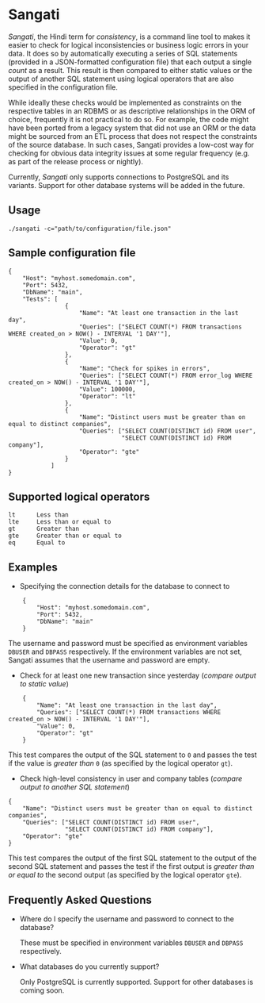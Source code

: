 # Sangati

*Sangati*, the Hindi term for *consistency*, is a command line tool to makes it easier to check for logical inconsistencies or business logic errors in your data. It does so by automatically executing a series of SQL statements (provided in a JSON-formatted configuration file) that each output a single _count_ as a result. This result is then compared to either static values or the output of another SQL statement using logical operators that are also specified in the configuration file. 

While ideally these checks would be implemented as constraints on the respective tables in an RDBMS or as descriptive relationships in the ORM of choice, frequently it is not practical to do so. For example, the code might have been ported from a legacy system that did not use an ORM or the data might be sourced from an ETL process that does not respect the constraints of the source database. In such cases, Sangati provides a low-cost way for checking for obvious data integrity issues at some regular frequency (e.g. as part of the release process or nightly).

Currently, *Sangati* only supports connections to PostgreSQL and its variants. Support for other database systems will be added in the future.

## Usage

```
./sangati -c="path/to/configuration/file.json"
```

## Sample configuration file

```
{
	"Host": "myhost.somedomain.com",
	"Port": 5432,
	"DbName": "main",
	"Tests": [
				{
					"Name": "At least one transaction in the last day",
					"Queries": ["SELECT COUNT(*) FROM transactions WHERE created_on > NOW() - INTERVAL '1 DAY'"],
					"Value": 0,
					"Operator": "gt"
				},
				{
					"Name": "Check for spikes in errors",
					"Queries": ["SELECT COUNT(*) FROM error_log WHERE created_on > NOW() - INTERVAL '1 DAY'"],
					"Value": 100000,
					"Operator": "lt"
				},
				{
					"Name": "Distinct users must be greater than on equal to distinct companies",
					"Queries": ["SELECT COUNT(DISTINCT id) FROM user",
								"SELECT COUNT(DISTINCT id) FROM company"],
					"Operator": "gte"
				}
			]
}
```

## Supported logical operators

```
lt 		Less than 
lte     Less than or equal to
gt      Greater than
gte     Greater than or equal to
eq      Equal to
```

## Examples

* Specifying the connection details for the database to connect to

```
	{
		"Host": "myhost.somedomain.com",
		"Port": 5432,
		"DbName": "main"
	}
```

The username and password must be specified as environment variables `DBUSER` and `DBPASS` respectively. If the environment variables are not set, Sangati assumes that the username and password are empty.

* Check for at least one new transaction since yesterday (_compare output to static value_)

```
	{
		"Name": "At least one transaction in the last day",
		"Queries": ["SELECT COUNT(*) FROM transactions WHERE created_on > NOW() - INTERVAL '1 DAY'"],
		"Value": 0,
		"Operator": "gt"
	}
```				

This test compares the output of the SQL statement to `0` and passes the test if the value is *greater than* `0` (as specified by the logical operator `gt`).

* Check high-level consistency in user and company tables (_compare output to another SQL statement_)

```
{
	"Name": "Distinct users must be greater than on equal to distinct companies",
	"Queries": ["SELECT COUNT(DISTINCT id) FROM user",
				"SELECT COUNT(DISTINCT id) FROM company"],
	"Operator": "gte"
}
```

This test compares the output of the first SQL statement to the output of the second SQL statement and passes the test if the first output is _greater than or equal to_ the second output (as specified by the logical operator `gte`).

## Frequently Asked Questions

* Where do I specify the username and password to connect to the database?

	These must be specified in environment variables `DBUSER` and `DBPASS` respectively.

* What databases do you currently support?

	Only PostgreSQL is currently supported. Support for other databases is coming soon.



